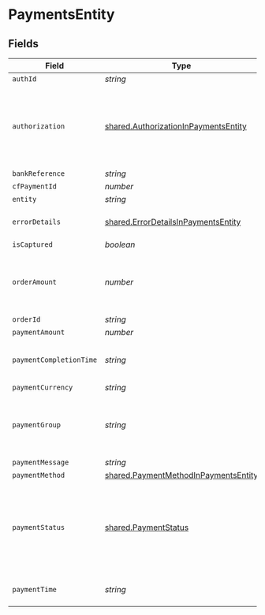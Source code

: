 # PaymentsEntity


## Fields

| Field                                                                                                                                   | Type                                                                                                                                    | Required                                                                                                                                | Description                                                                                                                             |
| --------------------------------------------------------------------------------------------------------------------------------------- | --------------------------------------------------------------------------------------------------------------------------------------- | --------------------------------------------------------------------------------------------------------------------------------------- | --------------------------------------------------------------------------------------------------------------------------------------- |
| `authId`                                                                                                                                | *string*                                                                                                                                | :heavy_minus_sign:                                                                                                                      | N/A                                                                                                                                     |
| `authorization`                                                                                                                         | [shared.AuthorizationInPaymentsEntity](../../../sdk/models/shared/authorizationinpaymentsentity.md)                                     | :heavy_minus_sign:                                                                                                                      | The authorization details are present for payments which go through the preauthorization workflow. Or else this parameter will be null. |
| `bankReference`                                                                                                                         | *string*                                                                                                                                | :heavy_minus_sign:                                                                                                                      | N/A                                                                                                                                     |
| `cfPaymentId`                                                                                                                           | *number*                                                                                                                                | :heavy_minus_sign:                                                                                                                      | N/A                                                                                                                                     |
| `entity`                                                                                                                                | *string*                                                                                                                                | :heavy_minus_sign:                                                                                                                      | N/A                                                                                                                                     |
| `errorDetails`                                                                                                                          | [shared.ErrorDetailsInPaymentsEntity](../../../sdk/models/shared/errordetailsinpaymentsentity.md)                                       | :heavy_minus_sign:                                                                                                                      | The error details are present only for failed payments                                                                                  |
| `isCaptured`                                                                                                                            | *boolean*                                                                                                                               | :heavy_minus_sign:                                                                                                                      | N/A                                                                                                                                     |
| `orderAmount`                                                                                                                           | *number*                                                                                                                                | :heavy_minus_sign:                                                                                                                      | Order amount can be different from payment amount if you collect service fee from the customer                                          |
| `orderId`                                                                                                                               | *string*                                                                                                                                | :heavy_minus_sign:                                                                                                                      | N/A                                                                                                                                     |
| `paymentAmount`                                                                                                                         | *number*                                                                                                                                | :heavy_minus_sign:                                                                                                                      | N/A                                                                                                                                     |
| `paymentCompletionTime`                                                                                                                 | *string*                                                                                                                                | :heavy_minus_sign:                                                                                                                      | This is the time when the payment reaches its terminal state                                                                            |
| `paymentCurrency`                                                                                                                       | *string*                                                                                                                                | :heavy_minus_sign:                                                                                                                      | N/A                                                                                                                                     |
| `paymentGroup`                                                                                                                          | *string*                                                                                                                                | :heavy_minus_sign:                                                                                                                      | Type of payment group. One of ['upi', 'card', 'app', 'netbanking', 'paylater', 'cardless_emi']                                          |
| `paymentMessage`                                                                                                                        | *string*                                                                                                                                | :heavy_minus_sign:                                                                                                                      | N/A                                                                                                                                     |
| `paymentMethod`                                                                                                                         | [shared.PaymentMethodInPaymentsEntity](../../../sdk/models/shared/paymentmethodinpaymentsentity.md)                                     | :heavy_minus_sign:                                                                                                                      | N/A                                                                                                                                     |
| `paymentStatus`                                                                                                                         | [shared.PaymentStatus](../../../sdk/models/shared/paymentstatus.md)                                                                     | :heavy_minus_sign:                                                                                                                      | The transaction status can be one of  ["SUCCESS", "NOT_ATTEMPTED", "FAILED", "USER_DROPPED", "VOID", "CANCELLED", "PENDING"]            |
| `paymentTime`                                                                                                                           | *string*                                                                                                                                | :heavy_minus_sign:                                                                                                                      | This is the time when the payment was initiated                                                                                         |